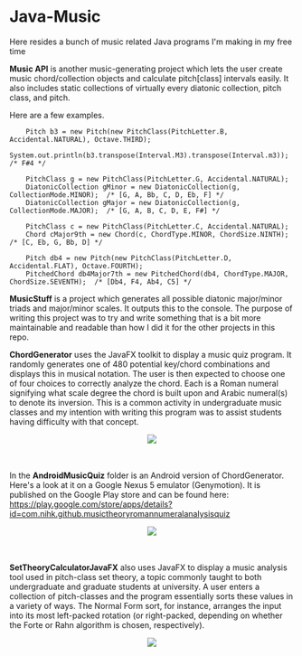 # Java-Music
Here resides a bunch of music related Java programs I'm making in my free time

**Music API** is another music-generating project which lets the user create music chord/collection objects and calculate
pitch[class] intervals easily. It also includes static collections of virtually every diatonic collection, pitch class, and pitch.

Here are a few examples.

        Pitch b3 = new Pitch(new PitchClass(PitchLetter.B, Accidental.NATURAL), Octave.THIRD);
        System.out.println(b3.transpose(Interval.M3).transpose(Interval.m3));  /* F#4 */
        
        PitchClass g = new PitchClass(PitchLetter.G, Accidental.NATURAL);
        DiatonicCollection gMinor = new DiatonicCollection(g, CollectionMode.MINOR);  /* [G, A, Bb, C, D, Eb, F] */
        DiatonicCollection gMajor = new DiatonicCollection(g, CollectionMode.MAJOR);  /* [G, A, B, C, D, E, F#] */
        
        PitchClass c = new PitchClass(PitchLetter.C, Accidental.NATURAL);
        Chord cMajor9th = new Chord(c, ChordType.MINOR, ChordSize.NINTH);  /* [C, Eb, G, Bb, D] */
        
        Pitch db4 = new Pitch(new PitchClass(PitchLetter.D, Accidental.FLAT), Octave.FOURTH);
        PitchedChord db4Major7th = new PitchedChord(db4, ChordType.MAJOR, ChordSize.SEVENTH);  /* [Db4, F4, Ab4, C5] */

**MusicStuff** is a project which generates all possible diatonic major/minor triads and major/minor scales. 
It outputs this to the console. The purpose of writing this project was to try and write something that is
a bit more maintainable and readable than how I did it for the other projects in this repo.


**ChordGenerator** uses the JavaFX toolkit to display a music quiz program. 
It randomly generates one of 480 potential key/chord combinations and displays this in musical
notation. The user is then expected to choose one of four choices to correctly analyze the
chord. Each is a Roman numeral signifying what scale degree the chord is built upon and 
Arabic numeral\(s\) to denote its inversion. This is a common activity in undergraduate music classes and my 
intention with writing this program was to assist students having difficulty with that concept.

<div align="center">
   <img src="https://github.com/nihk/Java-Music/blob/master/ChordGenerator/screenshot.png">
</div>
<br><br>

In the **AndroidMusicQuiz** folder is an Android version of ChordGenerator. Here's a look at it on a
Google Nexus 5 emulator (Genymotion). It is published on the Google Play store and can be found here:
https://play.google.com/store/apps/details?id=com.nihk.github.musictheoryromannumeralanalysisquiz

<div align="center">
   <img src="https://github.com/nihk/Java-Music/blob/master/AndroidMusicQuiz/screenshot.png">
</div>
<br><br>

**SetTheoryCalculatorJavaFX** also uses JavaFX to display a music analysis tool used in
pitch-class set theory, a topic commonly taught to both undergraduate and graduate students at university.
A user enters a collection of pitch-classes and the program essentially
sorts these values in a variety of ways. The Normal Form sort, for instance, arranges the 
input into its most left-packed rotation (or right-packed, depending
on whether the Forte or Rahn algorithm is chosen, respectively).

<div align="center">
   <img src="https://github.com/nihk/Java-Music/blob/master/SetTheoryCalculatorJavaFX/screenshot.png">
</div>
